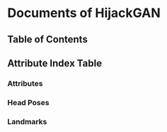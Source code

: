 # Documents of HijackGAN
## Table of Contents
## Attribute Index Table
### Attributes
### Head Poses
### Landmarks